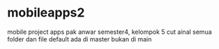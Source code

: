# mobileapps2
mobile project apps pak anwar semester4, kelompok 5 cut ainal
semua folder dan file default ada di master bukan di main 

